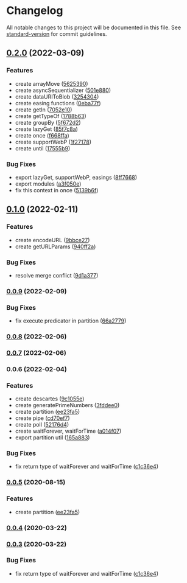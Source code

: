 # Changelog

All notable changes to this project will be documented in this file. See [standard-version](https://github.com/conventional-changelog/standard-version) for commit guidelines.

## [0.2.0](https://github.com/SynZhang/koolkit/compare/v0.1.0...v0.2.0) (2022-03-09)

### Features

- create arrayMove ([5625390](https://github.com/SynZhang/koolkit/commit/562539063fdc751717d739cebab639d2b018f0e6))
- create asyncSequentializer ([501e880](https://github.com/SynZhang/koolkit/commit/501e880d8551124113474da8017f06662db8831c))
- create dataURIToBlob ([3254304](https://github.com/SynZhang/koolkit/commit/3254304f0788410161559a43ccfd9c212697051c))
- create easing functions ([0eba77f](https://github.com/SynZhang/koolkit/commit/0eba77fca91a244fd2171c7b7772187336f67a24))
- create getIn ([7052e10](https://github.com/SynZhang/koolkit/commit/7052e10b3ac63edd5943ad5d83dcc3113c9a34bd))
- create getTypeOf ([1788b63](https://github.com/SynZhang/koolkit/commit/1788b63f35bec2d1dcdae7315a4c62fe056915a7))
- create groupBy ([5f672d2](https://github.com/SynZhang/koolkit/commit/5f672d273698652d2fb5ff5795cb4e635004f896))
- create lazyGet ([85f7c8a](https://github.com/SynZhang/koolkit/commit/85f7c8a1f05bb22bbb60f22e3c6cc445c1d90504))
- create once ([f668ffa](https://github.com/SynZhang/koolkit/commit/f668ffad967e2cd71099961e8689a18a30bbd87b))
- create supportWebP ([1f27178](https://github.com/SynZhang/koolkit/commit/1f2717888cfd801bafc6330ae2758a1b579df2d3))
- create until ([17555b9](https://github.com/SynZhang/koolkit/commit/17555b9741ca02c1b61bcd26909dc58df3551b65))

### Bug Fixes

- export lazyGet, supportWebP, easings ([8ff7668](https://github.com/SynZhang/koolkit/commit/8ff7668e3e2ac944bfd6cb788eb236559f7e4238))
- export modules ([a3f050e](https://github.com/SynZhang/koolkit/commit/a3f050e941826bdea3582885c845869903744dfa))
- fix this context in once ([5139b6f](https://github.com/SynZhang/koolkit/commit/5139b6f9634c33f2bdfccd02bee3debbefcb8b1f))

## [0.1.0](https://github.com/SynZhang/koolkit/compare/v0.0.9...v0.1.0) (2022-02-11)

### Features

- create encodeURL ([9bbce27](https://github.com/SynZhang/koolkit/commit/9bbce27b921069e20a8ce4dce96a5aabb82c24f1))
- create getURLParams ([940ff2a](https://github.com/SynZhang/koolkit/commit/940ff2a48f205afbdca8d4a58ff813a18c29f652))

### Bug Fixes

- resolve merge conflict ([9d1a377](https://github.com/SynZhang/koolkit/commit/9d1a3776272705cf8b244ab89578f8840c9c34d0))

### [0.0.9](https://github.com/SynZhang/koolkit/compare/v0.0.8...v0.0.9) (2022-02-09)

### Bug Fixes

- fix execute predicator in partition ([66a2779](https://github.com/SynZhang/koolkit/commit/66a277953a70a2b482631be5df9d02b310cf0a45))

### [0.0.8](https://github.com/SynZhang/koolkit/compare/v0.0.7...v0.0.8) (2022-02-06)

### [0.0.7](https://github.com/SynZhang/koolkit/compare/v0.0.6...v0.0.7) (2022-02-06)

### 0.0.6 (2022-02-04)

### Features

- create descartes ([9c1055e](https://github.com/SynZhang/koolkit/commit/9c1055ed2a17d05fe29efa3029f619af252c342c))
- create generatePrimeNumbers ([3fddee0](https://github.com/SynZhang/koolkit/commit/3fddee0e6c052c5fdbcd40a4f0768604f89c0b3f))
- create partition ([ee23fa5](https://github.com/SynZhang/koolkit/commit/ee23fa59f58a7e2db2051f1a8361c54cc49e75a5))
- create pipe ([cd70ef7](https://github.com/SynZhang/koolkit/commit/cd70ef72f2f8ad9eedb6bb276b5dbc7734c68a87))
- create poll ([52176d4](https://github.com/SynZhang/koolkit/commit/52176d4a494848ae055f0e70c6852f75bae84a4e))
- create waitForever, waitForTime ([a014f07](https://github.com/SynZhang/koolkit/commit/a014f072bbd531d74056cf89720504b04794f89d))
- export partition util ([165a883](https://github.com/SynZhang/koolkit/commit/165a8830904477d11982167b663cda4f81238615))

### Bug Fixes

- fix return type of waitForever and waitForTime ([c1c36e4](https://github.com/SynZhang/koolkit/commit/c1c36e4fdf691b19b5831e2dac0795e076ef3554))

### [0.0.5](https://github.com/SynZhang/koolkit/compare/0.0.4...0.0.5) (2020-08-15)

### Features

- create partition ([ee23fa5](https://github.com/SynZhang/koolkit/commit/ee23fa59f58a7e2db2051f1a8361c54cc49e75a5))

### [0.0.4](https://github.com/SynZhang/koolkit/compare/0.0.3...0.0.4) (2020-03-22)

### [0.0.3](https://github.com/SynZhang/koolkit/compare/0.0.2...0.0.3) (2020-03-22)

### Bug Fixes

- fix return type of waitForever and waitForTime ([c1c36e4](https://github.com/SynZhang/koolkit/commit/c1c36e4fdf691b19b5831e2dac0795e076ef3554))
